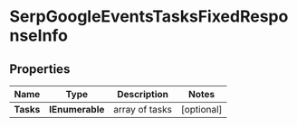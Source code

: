# SerpGoogleEventsTasksFixedResponseInfo


## Properties

| Name | Type | Description | Notes |
|------------ | ------------- | ------------- | -------------|
**Tasks** | **IEnumerable<SerpGoogleEventsTasksFixedTaskInfo>** | array of tasks |[optional]|